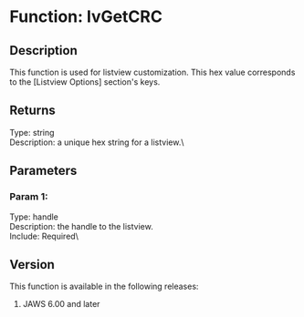 # Function: lvGetCRC

## Description

This function is used for listview customization. This hex value
corresponds to the \[Listview Options\] section\'s keys.

## Returns

Type: string\
Description: a unique hex string for a listview.\

## Parameters

### Param 1:

Type: handle\
Description: the handle to the listview.\
Include: Required\

## Version

This function is available in the following releases:

1.  JAWS 6.00 and later
